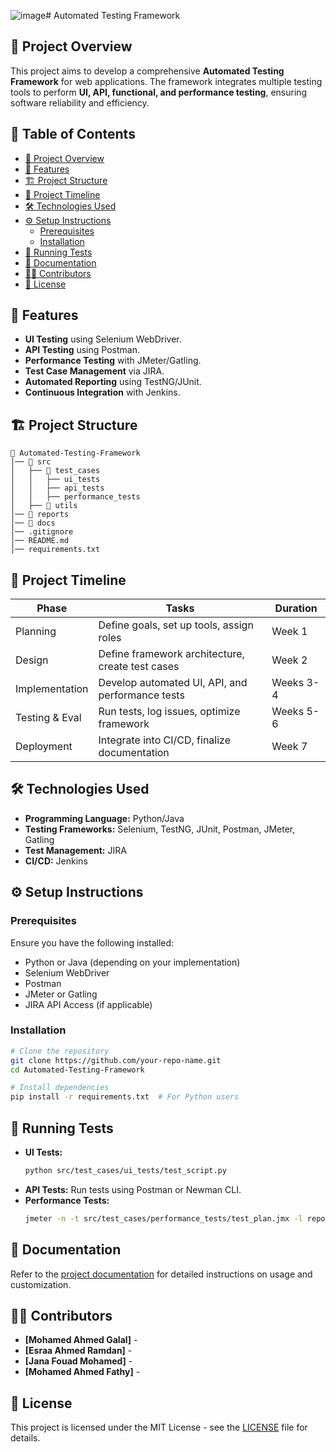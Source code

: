 ![image](https://github.com/user-attachments/assets/daf9c53c-930e-4115-b331-40695cb173cc)# Automated Testing Framework

## 📌 Project Overview
This project aims to develop a comprehensive **Automated Testing Framework** for web applications. The framework integrates multiple testing tools to perform **UI, API, functional, and performance testing**, ensuring software reliability and efficiency.

## 📑 Table of Contents
- [📌 Project Overview](#-project-overview)
- [🚀 Features](#-features)
- [🏗️ Project Structure](#-project-structure)
- [📅 Project Timeline](#-project-timeline)
- [🛠️ Technologies Used](#-technologies-used)
- [⚙️ Setup Instructions](#-setup-instructions)
  - [Prerequisites](#prerequisites)
  - [Installation](#installation)
- [🏃 Running Tests](#-running-tests)
- [📜 Documentation](#-documentation)
- [👨‍💻 Contributors](#-contributors)
- [📄 License](#-license)

## 🚀 Features
- **UI Testing** using Selenium WebDriver.
- **API Testing** using Postman.
- **Performance Testing** with JMeter/Gatling.
- **Test Case Management** via JIRA.
- **Automated Reporting** using TestNG/JUnit.
- **Continuous Integration** with Jenkins.

## 🏗️ Project Structure
```
📂 Automated-Testing-Framework
│── 📂 src
│   ├── 📂 test_cases
│   │   ├── ui_tests
│   │   ├── api_tests
│   │   ├── performance_tests
│   ├── 📂 utils
│── 📂 reports
│── 📂 docs
│── .gitignore
│── README.md
│── requirements.txt
```

## 📅 Project Timeline
| Phase            | Tasks                                             | Duration |
|-----------------|-------------------------------------------------|----------|
| Planning        | Define goals, set up tools, assign roles        | Week 1   |
| Design         | Define framework architecture, create test cases | Week 2   |
| Implementation | Develop automated UI, API, and performance tests | Weeks 3-4 |
| Testing & Eval | Run tests, log issues, optimize framework       | Weeks 5-6 |
| Deployment     | Integrate into CI/CD, finalize documentation     | Week 7   |

## 🛠️ Technologies Used
- **Programming Language:** Python/Java
- **Testing Frameworks:** Selenium, TestNG, JUnit, Postman, JMeter, Gatling
- **Test Management:** JIRA
- **CI/CD:** Jenkins

## ⚙️ Setup Instructions
### Prerequisites
Ensure you have the following installed:
- Python or Java (depending on your implementation)
- Selenium WebDriver
- Postman
- JMeter or Gatling
- JIRA API Access (if applicable)

### Installation
```bash
# Clone the repository
git clone https://github.com/your-repo-name.git
cd Automated-Testing-Framework

# Install dependencies
pip install -r requirements.txt  # For Python users
```

## 🏃 Running Tests
- **UI Tests:**
  ```bash
  python src/test_cases/ui_tests/test_script.py
  ```
- **API Tests:**
  Run tests using Postman or Newman CLI.
- **Performance Tests:**
  ```bash
  jmeter -n -t src/test_cases/performance_tests/test_plan.jmx -l report.jtl
  ```

## 📜 Documentation
Refer to the [project documentation](docs/) for detailed instructions on usage and customization.

## 👨‍💻 Contributors
- **[Mohamed Ahmed Galal]** - 
- **[Esraa Ahmed Ramdan]** - 
- **[Jana Fouad Mohamed]** - 
- **[Mohamed Ahmed Fathy]** - 

## 📄 License
This project is licensed under the MIT License - see the [LICENSE](LICENSE) file for details.
